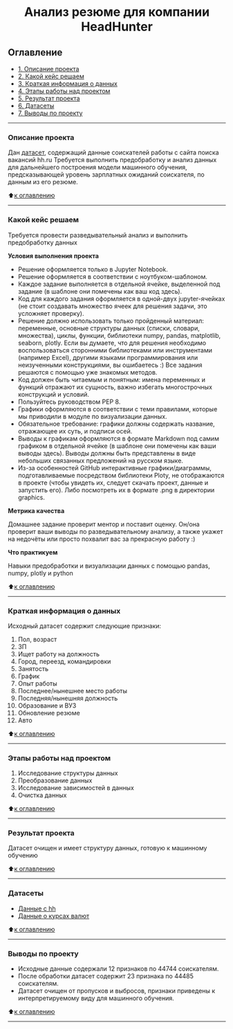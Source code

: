 # <center> Анализ резюме для компании HeadHunter </center>

## Оглавление
* [1. Описание проекта](#Описание-проекта)
* [2. Какой кейс решаем](#Какой-кейс-решаем)
* [3. Краткая информация о данных](#Краткая-информация-о-данных)
* [4. Этапы работы над проектом](#Этапы-работы-над-проектом)
* [5. Результат проекта](#Результат-проекта)
* [6. Датасеты](#Датасеты)
* [7. Выводы по проекту](#Выводы-по-проекту)

***
### Описание проекта

Дан [датасет](https://drive.google.com/file/d/1--2HC7AP2_EgDhVDjb_pfue9RMOMxBO0/view?usp=sharing), содержащий данные соискателей работы с сайта поиска вакансий hh.ru
Требуется выполнить предобработку и анализ данных для дальнейшего построения модели машинного обучения, предсказывающей уровень зарплатных ожиданий соискателя, по данным из его резюме.

:arrow_up:[к оглавлению](#Оглавление)

***
### Какой кейс решаем

Требуется провести разведывательный анализ и выполнить предобработку данных

**Условия выполнения проекта**
- Решение оформляется только в Jupyter Notebook.
- Решение оформляется в соответствии с ноутбуком-шаблоном.
- Каждое задание выполняется в отдельной ячейке, выделенной под задание (в шаблоне они помечены как ваш код здесь).
- Код для каждого задания оформляется в одной-двух jupyter-ячейках (не стоит создавать множество ячеек для решения задачи, это усложняет проверку).
- Решение должно использовать только пройденный материал: переменные, основные структуры данных (списки, словари, множества), циклы, функции, библиотеки numpy, pandas, matplotlib, seaborn, plotly. Если вы думаете, что для решения необходимо воспользоваться сторонними библиотеками или инструментами (например Excel), другими языками программирования или неизученными конструкциями, вы ошибаетесь :) Все задания решаются с помощью уже знакомых методов.
- Код должен быть читаемым и понятным: имена переменных и функций отражают их сущность, важно избегать многострочных конструкций и условий.
- Пользуйтесь руководством PEP 8.
- Графики оформляются в соответствии с теми правилами, которые мы приводили в модуле по визуализации данных.
- Обязательное требование: графики должны содержать название, отражающее их суть, и подписи осей.
- Выводы к графикам оформляются в формате Markdown под самим графиком в отдельной ячейке (в шаблоне они помечены как ваши выводы здесь). Выводы должны быть представлены в виде небольших связанных предложений на русском языке.
- Из-за особенностей GitHub интерактивные графики/диаграммы, подготавливаемые посредством библиотеки Ploty, не отображаются в проекте (чтобы увидеть их, следует скачать проект, данные и запустить его). Либо посмотреть их в формате .png в директории graphics.

**Метрика качества**

Домашнее задание проверит ментор и поставит оценку. Он/она проверит ваши выводы по разведывательному анализу, а также укажет на недочёты или просто похвалит вас за прекрасную работу :)

**Что практикуем**

Навыки предобработки и визуализации данных с помощью pandas, numpy, plotly и python

:arrow_up:[к оглавлению](#Оглавление)

***

### Краткая информация о данных

Исходный датасет содержит следующие признаки:

  1. Пол, возраст
  2. ЗП
  3. Ищет работу на должность
  4. Город, переезд, командировки
  5. Занятость
  6. График
  7. Опыт работы
  8. Последнее/нынешнее место работы
  9. Последняя/нынешняя должность
  10. Образование и ВУЗ
  11. Обновление резюме
  12. Авто

:arrow_up:[к оглавлению](#Оглавление)

***
### Этапы работы над проектом

  1. Исследование структуры данных
  2. Преобразование данных
  3. Исследование зависимостей в данных
  4. Очистка данных

:arrow_up:[к оглавлению](#Оглавление)

***
### Результат проекта

Датасет очищен и имеет структуру данных, готовую к машинному обучению

:arrow_up:[к оглавлению](#Оглавление)

***
### Датасеты

- [Данные с hh](https://drive.google.com/file/d/1--2HC7AP2_EgDhVDjb_pfue9RMOMxBO0/view?usp=sharing)
- [Данные о курсах валют](https://drive.google.com/file/d/1j2ZRKVwzMOTd5UmKV3IgEeDZh6pcv5ey/view?usp=sharing)

:arrow_up:[к оглавлению](#Оглавление)

***
### Выводы по проекту

  * Исходные данные содержали 12 признаков по 44744 соискателям.
  * После обработки датасет содержит 23 признака по 44485 соискателям.
  * Датасет очищен от пропусков и выбросов, признаки приведены к интерпретируемому виду для машинного обучения.
  
:arrow_up:[к оглавлению](#Оглавление)

***
